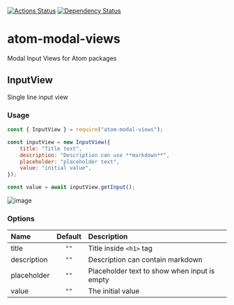[![Actions Status](https://github.com/UziTech/atom-modal-views/workflows/tests/badge.svg)](https://github.com/UziTech/atom-modal-views/actions)
[![Dependency Status](https://david-dm.org/UziTech/atom-modal-views.svg)](https://david-dm.org/UziTech/atom-modal-views)

# atom-modal-views

Modal Input Views for Atom packages

## InputView

Single line input view

### Usage

```js
const { InputView } = require("atom-modal-views");

const inputView = new InputView({
	title: "Title text",
	description: "Description can use **markdown**",
	placeholder: "placeholder text",
	value: "initial value",
});

const value = await inputView.getInput();
```

![image](https://user-images.githubusercontent.com/97994/114631440-32fc2900-9c82-11eb-92c1-15943fe882cc.png)

### Options

| Name        | Default | Description                                  |
|:------------|:-------:|:---------------------------------------------|
| title       |   `""`  | Title inside `<h1>` tag                      |
| description |   `""`  | Description can contain markdown             |
| placeholder |   `""`  | Placeholder text to show when input is empty |
| value       |   `""`  | The initial value                            |
